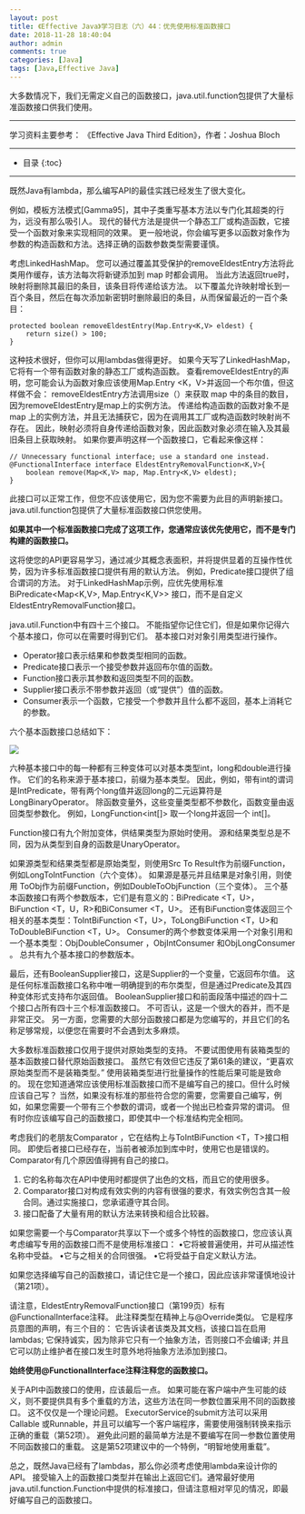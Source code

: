 ```yaml
---
layout: post
title: 《Effective Java》学习日志（六）44：优先使用标准函数接口
date: 2018-11-28 18:40:04
author: admin
comments: true
categories: [Java]
tags: [Java,Effective Java]
---
```


大多数情况下，我们无需定义自己的函数接口，java.util.function包提供了大量标准函数接口供我们使用。

<!-- more -->

---

学习资料主要参考： 《Effective Java Third Edition》，作者：Joshua Bloch

---




* 目录
{:toc}

---

既然Java有lambda，那么编写API的最佳实践已经发生了很大变化。

例如，模板方法模式[Gamma95]，其中子类重写基本方法以专门化其超类的行为，远没有那么吸引人。
现代的替代方法是提供一个静态工厂或构造函数，它接受一个函数对象来实现相同的效果。
更一般地说，你会编写更多以函数对象作为参数的构造函数和方法。选择正确的函数参数类型需要谨慎。

考虑LinkedHashMap。
您可以通过覆盖其受保护的removeEldestEntry方法将此类用作缓存，该方法每次将新键添加到 map 时都会调用。
当此方法返回true时，映射将删除其最旧的条目，该条目将传递给该方法。
以下覆盖允许映射增长到一百个条目，然后在每次添加新密钥时删除最旧的条目，从而保留最近的一百个条目：

    protected boolean removeEldestEntry(Map.Entry<K,V> eldest) {
        return size() > 100;
    }

这种技术很好，但你可以用lambdas做得更好。 
如果今天写了LinkedHashMap，它将有一个带有函数对象的静态工厂或构造函数。 
查看removeEldestEntry的声明，您可能会认为函数对象应该使用Map.Entry <K，V>并返回一个布尔值，但这样做不会：
removeEldestEntry方法调用size（）来获取 map 中的条目的数目，因为removeEldestEntry是map上的实例方法。 
传递给构造函数的函数对象不是 map 上的实例方法，并且无法捕获它，因为在调用其工厂或构造函数时映射尚不存在。 
因此，映射必须将自身传递给函数对象，因此函数对象必须在输入及其最旧条目上获取映射。 
如果你要声明这样一个函数接口，它看起来像这样：

    // Unnecessary functional interface; use a standard one instead.
    @FunctionalInterface interface EldestEntryRemovalFunction<K,V>{
        boolean remove(Map<K,V> map, Map.Entry<K,V> eldest);
    }

此接口可以正常工作，但您不应该使用它，因为您不需要为此目的声明新接口。 
java.util.function包提供了大量标准函数接口供您使用。

**如果其中一个标准函数接口完成了这项工作，您通常应该优先使用它，而不是专门构建的函数接口。**

这将使您的API更容易学习，通过减少其概念表面积，并将提供显着的互操作性优势，因为许多标准函数接口提供有用的默认方法。 
例如，Predicate接口提供了组合谓词的方法。 
对于LinkedHashMap示例，应优先使用标准 BiPredicate<Map<K,V>, Map.Entry<K,V>> 接口，而不是自定义EldestEntryRemovalFunction接口。

java.util.Function中有四十三个接口。 
不能指望你记住它们，但是如果你记得六个基本接口，你可以在需要时得到它们。 
基本接口对对象引用类型进行操作。 
- Operator接口表示结果和参数类型相同的函数。 
- Predicate接口表示一个接受参数并返回布尔值的函数。 
- Function接口表示其参数和返回类型不同的函数。
- Supplier接口表示不带参数并返回（或“提供”）值的函数。 
- Consumer表示一个函数，它接受一个参数并且什么都不返回，基本上消耗它的参数。 

六个基本函数接口总结如下：

[![](/images/posts/effective-java-44.jpg)](/images/posts/effective-java-44.jpg)

六种基本接口中的每一种都有三种变体可以对基本类型int，long和double进行操作。 
它们的名称来源于基本接口，前缀为基本类型。 
因此，例如，带有int的谓词是IntPredicate，带有两个long值并返回long的二元运算符是LongBinaryOperator。 
除函数变量外，这些变量类型都不参数化，函数变量由返回类型参数化。 
例如，LongFunction<int[]> 取一个long并返回一个 int[]。

Function接口有九个附加变体，供结果类型为原始时使用。
源和结果类型总是不同，因为从类型到自身的函数是UnaryOperator。

如果源类型和结果类型都是原始类型，则使用Src To Result作为前缀Function，例如LongToIntFunction（六个变体）。
如果源是基元并且结果是对象引用，则使用<Src> ToObj作为前缀Function，例如DoubleToObjFunction（三个变体）。
三个基本函数接口有两个参数版本，它们是有意义的：BiPredicate <T，U>，BiFunction <T，U，R>和BiConsumer <T，U>。
还有BiFunction变体返回三个相关的基本类型：ToIntBiFunction <T，U>，ToLongBiFunction <T，U>和ToDoubleBiFunction <T，U>。 
Consumer的两个参数变体采用一个对象引用和一个基本类型：ObjDoubleConsumer <T>，ObjIntConsumer <T>和ObjLongConsumer <T>。
总共有九个基本接口的参数版本。

最后，还有BooleanSupplier接口，这是Supplier的一个变量，它返回布尔值。
这是任何标准函数接口名称中唯一明确提到的布尔类型，但是通过Predicate及其四种变体形式支持布尔返回值。 
BooleanSupplier接口和前面段落中描述的四十二个接口占所有四十三个标准函数接口。
不可否认，这是一个很大的吞并，而不是非常正交。
另一方面，您需要的大部分函数接口都是为您编写的，并且它们的名称足够常规，以便您在需要时不会遇到太多麻烦。

大多数标准函数接口仅用于提供对原始类型的支持。
不要试图使用有装箱类型的基本函数接口替代原始函数接口。
虽然它有效但它违反了第61条的建议，“更喜欢原始类型而不是装箱类型。”
使用装箱类型进行批量操作的性能后果可能是致命的。
现在您知道通常应该使用标准函数接口而不是编写自己的接口。但什么时候应该自己写？
当然，如果没有标准的那些符合您的需要，您需要自己编写，例如，如果您需要一个带有三个参数的谓词，或者一个抛出已检查异常的谓词。
但有时你应该编写自己的函数接口，即使其中一个标准结构完全相同。

考虑我们的老朋友Comparator <T>，它在结构上与ToIntBiFunction <T，T>接口相同。
即使后者接口已经存在，当前者被添加到库中时，使用它也是错误的。 
Comparator有几个原因值得拥有自己的接口。
1. 它的名称每次在API中使用时都提供了出色的文档，而且它的使用很多。
2. Comparator接口对构成有效实例的内容有很强的要求，有效实例包含其一般合同。通过实施接口，您承诺遵守其合同。
3. 接口配备了大量有用的默认方法来转换和组合比较器。

如果您需要一个与Comparator共享以下一个或多个特性的函数接口，您应该认真考虑编写专用的函数接口而不是使用标准接口：
•它将被普遍使用，并可从描述性名称中受益。
•它与之相关的合同很强。
•它将受益于自定义默认方法。

如果您选择编写自己的函数接口，请记住它是一个接口，因此应该非常谨慎地设计（第21项）。

请注意，EldestEntryRemovalFunction接口（第199页）标有@FunctionalInterface注释。
此注释类型在精神上与@Override类似。
它是程序员意图的声明，有三个目的：
它告诉读者该类及其文档，该接口旨在启用lambdas;
它保持诚实，因为除非它只有一个抽象方法，否则接口不会编译;
并且它可以防止维护者在接口发生时意外地将抽象方法添加到接口。

**始终使用@FunctionalInterface注释注释您的函数接口。**

关于API中函数接口的使用，应该最后一点。
如果可能在客户端中产生可能的歧义，则不要提供具有多个重载的方法，这些方法在同一参数位置采用不同的函数接口。
这不仅仅是一个理论问题。
 ExecutorService的submit方法可以采用Callable <T>或Runnable，并且可以编写一个客户端程序，需要使用强制转换来指示正确的重载（第52项）。
 避免此问题的最简单方法是不要编写在同一参数位置使用不同函数接口的重载。
 这是第52项建议中的一个特例，“明智地使用重载”。

总之，既然Java已经有了lambdas，那么你必须考虑使用lambda来设计你的API。
接受输入上的函数接口类型并在输出上返回它们。通常最好使用java.util.function.Function中提供的标准接口，但请注意相对罕见的情况，即最好编写自己的函数接口。


